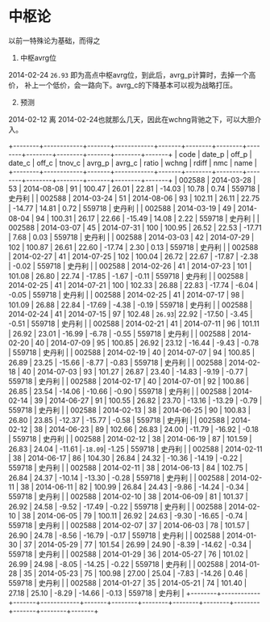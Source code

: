 # 中枢论

  以前一特殊论为基础，而得之

1. 中枢avrg位

  2014-02-24 `26.93` 即为高点中枢avrg位，到此后，avrg_p计算时，去掉一个高价，
  补上一个低价，会一路向下。avrg_c的下降基本可以视为战略打压。

2. 预测

  2014-02-12 离 2014-02-24也就那么几天，因此在wchng背驰之下，可以大胆介入。

+--------+------------+-------+------------+-------+--------+--------+--------+--------+--------+-------+--------+-------+
| code   | date_p     | off_p | date_c     | off_c | tnov_c | avrg_p | avrg_c | ratio  | wchng  | rdiff | nmc    | name  |
+--------+------------+-------+------------+-------+--------+--------+--------+--------+--------+-------+--------+-------+
| 002588 | 2014-03-28 |    53 | 2014-08-08 |    91 | 100.47 |  26.01 |  22.81 | -14.03 |  10.78 |  0.74 | 559718 | 史丹利 |
| 002588 | 2014-03-24 |    51 | 2014-08-06 |    93 | 102.11 |  26.11 |  22.75 | -14.77 |  14.81 |  0.72 | 559718 | 史丹利 |
| 002588 | 2014-03-19 |    49 | 2014-08-04 |    94 | 100.31 |  26.17 |  22.66 | -15.49 |  14.08 |  2.22 | 559718 | 史丹利 |
| 002588 | 2014-03-07 |    45 | 2014-07-31 |   100 | 100.95 |  26.52 |  22.53 | -17.71 |   7.68 |  0.03 | 559718 | 史丹利 |
| 002588 | 2014-03-03 |    42 | 2014-07-29 |   102 | 100.87 |  26.61 |  22.60 | -17.74 |   2.30 |  0.13 | 559718 | 史丹利 |
| 002588 | 2014-02-27 |    41 | 2014-07-25 |   102 | 100.04 |  26.72 |  22.67 | -17.87 |  -2.38 | -0.02 | 559718 | 史丹利 |
| 002588 | 2014-02-26 |    41 | 2014-07-23 |   101 | 101.08 |  26.80 |  22.74 | -17.85 |  -1.67 | -0.11 | 559718 | 史丹利 |
| 002588 | 2014-02-25 |    41 | 2014-07-21 |   100 | 102.33 |  26.88 |  22.83 | -17.74 |  -6.04 | -0.05 | 559718 | 史丹利 |
| 002588 | 2014-02-25 |    41 | 2014-07-17 |    98 | 101.09 |  26.88 |  22.84 | -17.69 |  -4.38 | -0.19 | 559718 | 史丹利 |
| 002588 | 2014-02-24 |    41 | 2014-07-15 |    97 | 102.48 | `26.93`|  22.92 | -17.50 |  -3.45 | -0.51 | 559718 | 史丹利 |
| 002588 | 2014-02-21 |    41 | 2014-07-11 |    96 | 101.11 |  26.92 |  23.01 | -16.99 |  -6.78 | -0.55 | 559718 | 史丹利 |
| 002588 | 2014-02-20 |    40 | 2014-07-09 |    95 | 100.85 |  26.92 |  23.12 | -16.44 |  -9.43 | -0.78 | 559718 | 史丹利 |
| 002588 | 2014-02-19 |    40 | 2014-07-07 |    94 | 100.85 |  26.89 |  23.25 | -15.66 |  -8.77 | -0.83 | 559718 | 史丹利 |
| 002588 | 2014-02-18 |    40 | 2014-07-03 |    93 | 101.27 |  26.87 |  23.40 | -14.83 |  -9.19 | -0.77 | 559718 | 史丹利 |
| 002588 | 2014-02-17 |    40 | 2014-07-01 |    92 | 100.86 |  26.85 |  23.54 | -14.06 | -10.66 | -0.90 | 559718 | 史丹利 |
| 002588 | 2014-02-14 |    39 | 2014-06-27 |    91 | 100.55 |  26.82 |  23.70 | -13.16 | -13.29 | -0.79 | 559718 | 史丹利 |
| 002588 | 2014-02-13 |    38 | 2014-06-25 |    90 | 100.83 |  26.80 |  23.85 | -12.37 | -15.77 | -0.58 | 559718 | 史丹利 |
| 002588 | 2014-02-12 |    38 | 2014-06-23 |    89 | 102.66 |  26.83 |  24.00 | -11.79 | -16.92 | -0.18 | 559718 | 史丹利 |
| 002588 | 2014-02-12 |    38 | 2014-06-19 |    87 | 101.59 |  26.83 |  24.04 | -11.61 |`-18.09`| -1.25 | 559718 | 史丹利 |
| 002588 | 2014-02-11 |    38 | 2014-06-17 |    86 | 104.30 |  26.84 |  24.32 | -10.36 | -14.19 | -0.22 | 559718 | 史丹利 |
| 002588 | 2014-02-11 |    38 | 2014-06-13 |    84 | 102.75 |  26.84 |  24.37 | -10.14 | -13.30 | -0.28 | 559718 | 史丹利 |
| 002588 | 2014-02-11 |    38 | 2014-06-11 |    82 | 100.99 |  26.84 |  24.43 |  -9.86 | -14.24 | -0.34 | 559718 | 史丹利 |
| 002588 | 2014-02-10 |    38 | 2014-06-09 |    81 | 101.37 |  26.92 |  24.58 |  -9.52 | -17.49 | -0.22 | 559718 | 史丹利 |
| 002588 | 2014-02-10 |    38 | 2014-06-05 |    79 | 100.11 |  26.92 |  24.63 |  -9.30 | -16.65 | -0.74 | 559718 | 史丹利 |
| 002588 | 2014-02-07 |    37 | 2014-06-03 |    78 | 101.57 |  26.90 |  24.78 |  -8.56 | -16.79 | -0.17 | 559718 | 史丹利 |
| 002588 | 2014-01-30 |    37 | 2014-05-29 |    77 | 101.54 |  26.99 |  24.90 |  -8.39 | -14.62 | -0.34 | 559718 | 史丹利 |
| 002588 | 2014-01-29 |    36 | 2014-05-27 |    76 | 101.02 |  26.99 |  24.98 |  -8.05 | -14.25 | -0.22 | 559718 | 史丹利 |
| 002588 | 2014-01-28 |    35 | 2014-05-23 |    75 | 100.98 |  27.00 |  25.04 |  -7.83 | -14.26 |  0.46 | 559718 | 史丹利 |
| 002588 | 2014-01-27 |    35 | 2014-05-21 |    74 | 101.40 |  27.18 |  25.10 |  -8.29 | -14.66 | -0.13 | 559718 | 史丹利 |
+--------+------------+-------+------------+-------+--------+--------+--------+--------+--------+-------+--------+-------+
